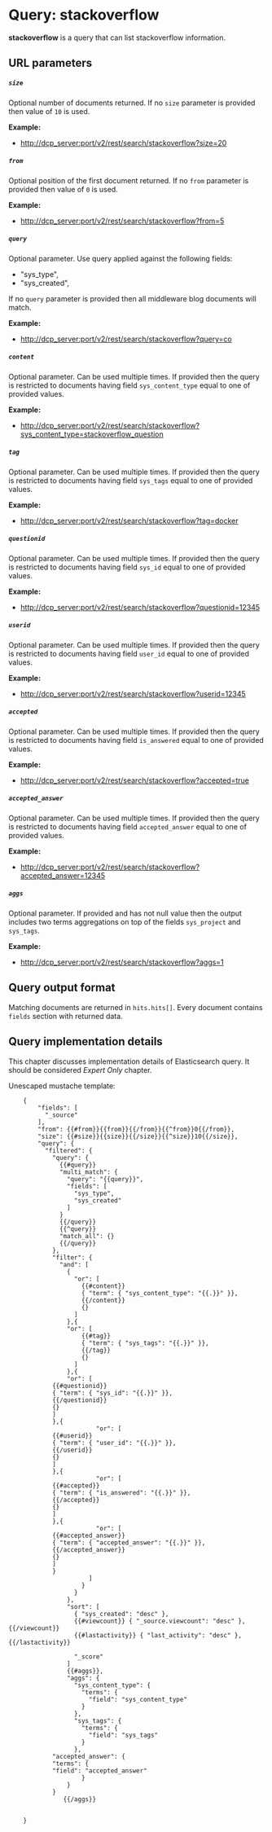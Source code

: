 # Query: stackoverflow

**stackoverflow** is a query that can list stackoverflow information. 

## URL parameters

##### `size`

Optional number of documents returned. If no `size` parameter is provided then value of `10` is used.

**Example:**

- <http://dcp_server:port/v2/rest/search/stackoverflow?size=20>

##### `from`

Optional position of the first document returned. If no `from` parameter is provided then value of `0` is used.

**Example:**

- <http://dcp_server:port/v2/rest/search/stackoverflow?from=5>

##### `query`

Optional parameter. Use query applied against the following fields:

- "sys_type",
- "sys_created",

If no `query` parameter is provided then all middleware blog documents will match.

**Example:**

- <http://dcp_server:port/v2/rest/search/stackoverflow?query=co>

##### `content`

Optional parameter. Can be used multiple times.
If provided then the query is restricted to documents having field `sys_content_type` equal to one of provided values.

**Example:**

- <http://dcp_server:port/v2/rest/search/stackoverflow?sys_content_type=stackoverflow_question>

##### `tag`

Optional parameter. Can be used multiple times.
If provided then the query is restricted to documents having field `sys_tags` equal to one of provided values.

**Example:**

- <http://dcp_server:port/v2/rest/search/stackoverflow?tag=docker>

##### `questionid`

Optional parameter. Can be used multiple times.
If provided then the query is restricted to documents having field `sys_id` equal to one of provided values.

**Example:**

- <http://dcp_server:port/v2/rest/search/stackoverflow?questionid=12345>

##### `userid`

Optional parameter. Can be used multiple times.
If provided then the query is restricted to documents having field `user_id` equal to one of provided values.

**Example:**

- <http://dcp_server:port/v2/rest/search/stackoverflow?userid=12345>

##### `accepted`

Optional parameter. Can be used multiple times.
If provided then the query is restricted to documents having field `is_answered` equal to one of provided values.

**Example:**

- <http://dcp_server:port/v2/rest/search/stackoverflow?accepted=true>

##### `accepted_answer`

Optional parameter. Can be used multiple times.
If provided then the query is restricted to documents having field `accepted_answer` equal to one of provided values.

**Example:**

- <http://dcp_server:port/v2/rest/search/stackoverflow?accepted_answer=12345>

##### `aggs`

Optional parameter. If provided and has not null value then the output includes two terms aggregations on top
of the fields `sys_project` and `sys_tags`.

**Example:**

- <http://dcp_server:port/v2/rest/search/stackoverflow?aggs=1>

## Query output format

Matching documents are returned in `hits.hits[]`. Every document contains `fields` section with returned data.

## Query implementation details

This chapter discusses implementation details of Elasticsearch query. It should be considered _Expert Only_ chapter.

Unescaped mustache template:

````
    {
        "fields": [
          "_source"
        ],
        "from": {{#from}}{{from}}{{/from}}{{^from}}0{{/from}},
        "size": {{#size}}{{size}}{{/size}}{{^size}}10{{/size}},
        "query": {
          "filtered": {
            "query": {
              {{#query}}
              "multi_match": {
                "query": "{{query}}",
                "fields": [
                  "sys_type",
                  "sys_created"
                ]
              }
              {{/query}}
              {{^query}}
              "match_all": {}
              {{/query}}
            },
            "filter": {
              "and": [
                {
                  "or": [
                    {{#content}}
                    { "term": { "sys_content_type": "{{.}}" }},
                    {{/content}}
                    {}
                  ]
                },{
                "or": [
                    {{#tag}}
                    { "term": { "sys_tags": "{{.}}" }},
                    {{/tag}}
                    {}
                  ]
                },{
                "or": [
            {{#questionid}}
            { "term": { "sys_id": "{{.}}" }},
            {{/questionid}}
            {}
            ]
            },{
                        "or": [
            {{#userid}}
            { "term": { "user_id": "{{.}}" }},
            {{/userid}}
            {}
            ]
            },{
                        "or": [
            {{#accepted}}
            { "term": { "is_answered": "{{.}}" }},
            {{/accepted}}
            {}
            ]
            },{
                        "or": [
            {{#accepted_answer}}
            { "term": { "accepted_answer": "{{.}}" }},
            {{/accepted_answer}}
            {}
            ]
            }
                      ]
                    }
                  }
                },
                "sort": [
                  { "sys_created": "desc" },
                  {{#viewcount}} { "_source.viewcount": "desc" }, {{/viewcount}}
                  {{#lastactivity}} { "last_activity": "desc" }, {{/lastactivity}}

                  "_score"
                ]
                {{#aggs}},
                "aggs": {
                  "sys_content_type": {
                    "terms": {
                      "field": "sys_content_type"
                    }
                  },
                  "sys_tags": {
                    "terms": {
                      "field": "sys_tags"
                    }
                  },
            "accepted_answer": {
            "terms": {
            "field": "accepted_answer"
                    }
                }
            }
               {{/aggs}}


    }
````
